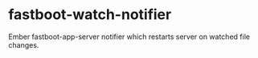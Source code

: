 # fastboot-watch-notifier
Ember fastboot-app-server notifier which restarts server on watched file changes.
